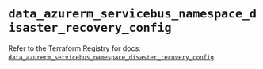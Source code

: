 # `data_azurerm_servicebus_namespace_disaster_recovery_config`

Refer to the Terraform Registry for docs: [`data_azurerm_servicebus_namespace_disaster_recovery_config`](https://registry.terraform.io/providers/hashicorp/azurerm/4.42.0/docs/data-sources/servicebus_namespace_disaster_recovery_config).
